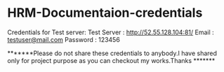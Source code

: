 # HRM-Documentaion-credentials

Credentials for Test server:
Test Server : http://52.55.128.104:81/
Email : testuser@mail.com
Password : 123456

*******Please do not share these credentials to anybody.I have shared only for project purpose as you can checkout my works.Thanks  *******
